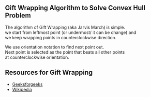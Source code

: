 ## Gift Wrapping Algorithm to Solve Convex Hull Problem

The algorithm of Gift Wrapping (aka Jarvis March) is simple.                                                                                
we start from leftmost point (or undermost/ it can be change) and                                                                         
we keep wrapping points in counterclockwise direction. 

We use orientation notation to find next point out.                                                                                       
Next point is selected as the point that beats all other points                                                                           
at counterclockwise orientation. 

## Resources for Gift Wrapping

* [Geeksforgeeks](https://www.geeksforgeeks.org/convex-hull-set-1-jarviss-algorithm-or-wrapping/)
* [Wikipedia](http://www.wikizeroo.com/index.php?q=aHR0cHM6Ly9lbi53aWtpcGVkaWEub3JnL3dpa2kvR2lmdF93cmFwcGluZ19hbGdvcml0aG0)
